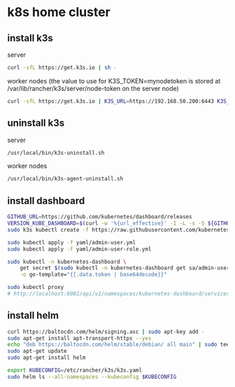 # k8s home cluster

## install k3s

server

```bash
curl -sfL https://get.k3s.io | sh -
```

worker nodes (the value to use for K3S_TOKEN=mynodetoken is stored at /var/lib/rancher/k3s/server/node-token on the server node)

```bash
curl -sfL https://get.k3s.io | K3S_URL=https://192.168.50.200:6443 K3S_TOKEN=mynodetoken K3S_NODE_NAME=raspi4 sh -
```

## uninstall k3s

server

```bash
/usr/local/bin/k3s-uninstall.sh
```

worker nodes

```bash
/usr/local/bin/k3s-agent-uninstall.sh
```

## install dashboard

```bash
GITHUB_URL=https://github.com/kubernetes/dashboard/releases
VERSION_KUBE_DASHBOARD=$(curl -w '%{url_effective}' -I -L -s -S ${GITHUB_URL}/latest -o /dev/null | sed -e 's|.*/||')
sudo k3s kubectl create -f https://raw.githubusercontent.com/kubernetes/dashboard/${VERSION_KUBE_DASHBOARD}/aio/deploy/recommended.yaml

sudo kubectl apply -f yaml/admin-user.yml
sudo kubectl apply -f yaml/admin-user-role.yml

sudo kubectl -n kubernetes-dashboard \
    get secret $(sudo kubectl -n kubernetes-dashboard get sa/admin-user -o jsonpath="{.secrets[0].name}") \
    -o go-template="{{.data.token | base64decode}}"

sudo kubectl proxy
# http://localhost:8001/api/v1/namespaces/kubernetes-dashboard/services/https:kubernetes-dashboard:/proxy/
```

## install helm

```bash
curl https://baltocdn.com/helm/signing.asc | sudo apt-key add -
sudo apt-get install apt-transport-https --yes
echo "deb https://baltocdn.com/helm/stable/debian/ all main" | sudo tee /etc/apt/sources.list.d/helm-stable-debian.list
sudo apt-get update
sudo apt-get install helm   

export KUBECONFIG=/etc/rancher/k3s/k3s.yaml
sudo helm ls --all-namespaces --kubeconfig $KUBECONFIG
```
